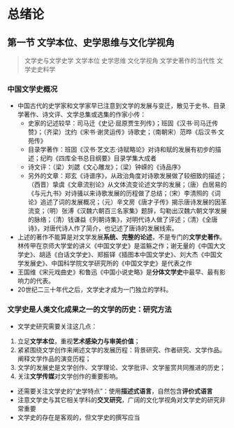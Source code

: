 # 总绪论
## 第一节  文学本位、史学思维与文化学视角
> 文学史与文学史学  文学本位  史学思维  文化学视角  文学史著作的当代性  文学史史料学
### 中国文学史概况
* 中国古代的史学家和文学家早已注意到文学的发展与变迁，散见于史书、目录学著作、诗文评、文学总集或选集的作家小传：
	* 史家的记述较早：司马迁《史记·屈原贾生列传》；班固《汉书·司马迁传赞》；（齐梁）沈约《宋书·谢灵运传》诗歌史；（南朝宋）范晔《后汉书·文苑传》
	* 目录学著作：班固《汉书·艺文志·诗赋略论》对诗和赋的发展有初步的描述；纪昀《四库全书总目纲要》目录学集大成者
	* 诗文评：（梁）刘勰《文心雕龙》；（梁）钟嵘的《诗品序》
	* 另外的文章：郑玄《诗谱序》，从政治角度对诗歌发展做了较细致的描述；（西晋）挚虞《文章流别论》从文体流变论述文学的发展；（唐）白居易的《与元九书》对诗骚以来诗歌发展的历程做了总结；（宋）李清照的《词论》追述了词的发展概况；（元）辛文房《唐才子传》揭示唐诗发展的因革流变；（明）张溥《汉魏六朝百三名家集》题辞，勾勒出汉魏六朝文学发展的脉络；（清）钱谦益《列朝诗集》，对明代诗人做了评述；（清）《全唐诗》，对唐代诗人作了简介，也记述了唐诗的发展线索。
* 上述的著作不能算是对文学发展**系统、完整的论述**，不是专门的**文学史著作**。林传甲在京师大学堂的讲义《中国文学史》是滥觞之作；谢无量的《中国大文学史》、胡适《白话文学史》、郑振铎《插图本中国文学史》、刘大杰《中国文学发展史》、中国科学院文学研究所的《中国文学史》是代表之作
* 王国维《宋元戏曲史》和鲁迅《中国小说史略》是**分体文学史**中最早、最有影响力的代表。
* 20世纪二三十年代之后，文学史才成为一门独立的学科。
### 文学史是人类文化成果之一的文学的历史：研究方法
* 文学史研究需要关注这几点：
1. 立足**文学本位**，重视**艺术感染力与审美价值**；
2. 紧紧围绕文学创作来阐述文学的发展历程：背景研究、作者研究、文学作品。阐释文学作品的演变历程；
3. 文学的发展史是文学创作、文学理论、文学批评、文学鉴赏共同推进的历史；
4. 关注**文学传媒**对文学创作的重要影响。

* 还需要关注文学史的“史学特点”：使用**描述式语言**，自然包含**评价式语言**
* 注意文学史与其它相关学科的**交叉研究**，广阔的文化学视角对文学史的研究非常重要
* 文学史的存在是客观的，但文学史的撰写应当
